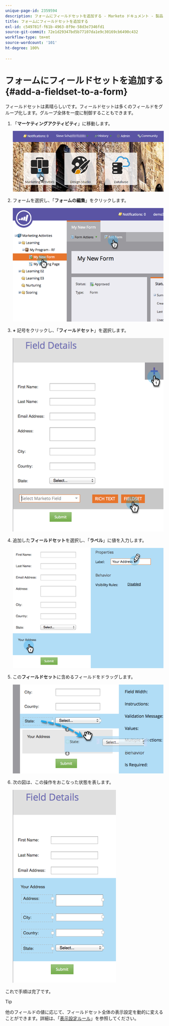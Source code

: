 ```yaml
---
unique-page-id: 2359594
description: フォームにフィールドセットを追加する - Marketo ドキュメント - 製品ドキュメント
title: フォームにフィールドセットを追加する
exl-id: c549781f-f61b-4963-8f9e-58d3e7346fd1
source-git-commit: 72e1d29347bd5b77107da1e9c30169cb6490c432
workflow-type: tm+mt
source-wordcount: '101'
ht-degree: 100%

---
```


# フォームにフィールドセットを追加する {#add-a-fieldset-to-a-form}

フィールドセットは素晴らしいです。フィールドセットは多くのフィールドをグループ化します。グループ全体を一度に制御することもできます。

1. 「**マーケティングアクティビティ**」に移動します。

   ![](assets/login-marketing-activities-1.png)

1. フォームを選択し、「**フォームの編集**」をクリックします。

   ![](assets/image2014-9-15-15-3a1-3a22.png)

1. **+** 記号をクリックし、「**フィールドセット**」を選択します。

   ![](assets/image2014-9-15-15-3a1-3a43.png)

1. 追加した&#x200B;**フィールドセット**&#x200B;を選択し、「**ラベル**」に値を入力します。

   ![](assets/image2014-9-15-15-3a2-3a0.png)

1. この&#x200B;**フィールドセット**&#x200B;に含めるフィールドをドラッグします。

   ![](assets/image2014-9-15-15-3a2-3a13.png)

1. 次の図は、この操作をおこなった状態を表します。

   ![](assets/image2014-9-15-15-3a2-3a31.png)

これで手順は完了です。

>[!TIP]
>
>他のフィールドの値に応じて、フィールドセット全体の表示設定を動的に変えることができます。詳細は、「[表示設定ルール](/help/marketo/product-docs/demand-generation/forms/form-fields/dynamically-toggle-visibility-of-a-form-field.md)」を参照してください。
